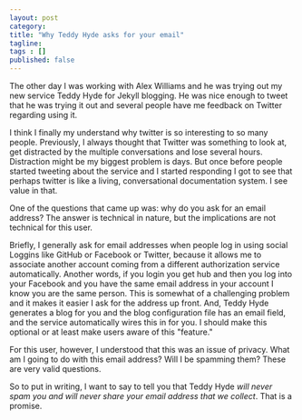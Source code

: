 ```yaml
---
layout: post 
category: 
title: "Why Teddy Hyde asks for your email"
tagline: 
tags : [] 
published: false
---
```


The other day I was working with Alex Williams and he was trying out my new service Teddy Hyde for Jekyll blogging. He was nice enough to tweet that he was trying it out and several people have me feedback on Twitter regarding using it.

I think I finally my understand why twitter is so interesting to so many people. Previously, I always thought that Twitter was something to look at, get distracted by the multiple conversations and lose several hours. Distraction might be my biggest problem is days. But once before people started tweeting about the service and I started responding I got to see that perhaps twitter is like a living, conversational documentation system. I see value in that.

One of the questions that came up was: why do you ask for an email address? The answer is technical in nature, but the implications are not technical for this user.

Briefly, I generally ask for email addresses when people log in using social Loggins like GitHub or Facebook or Twitter, because it allows me to associate another account coming from a different authorization service automatically. Another words, if you login you get hub and then you log into your Facebook and you have the same email address in your account I know you are the same person. This is somewhat of a challenging problem and it makes it easier I ask for the address up front. And, Teddy Hyde generates a blog for you and the blog configuration file has an email field, and the service automatically wires this in for you. I should make this optional or at least make users aware of this "feature."

For this user, however, I understood that this was an issue of privacy. What am I going to do with this email address? Will I be spamming them? These are very valid questions.

So to put in writing, I want to say to tell you that Teddy Hyde *will never spam you and will never share your email address that we collect*. That is a promise.